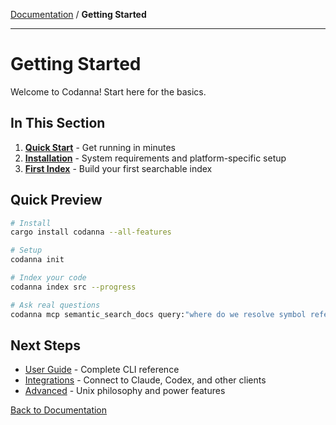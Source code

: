 [Documentation](../README.md) / **Getting Started**

---

# Getting Started

Welcome to Codanna! Start here for the basics.

## In This Section

1. **[Quick Start](quick-start.md)** - Get running in minutes
2. **[Installation](installation.md)** - System requirements and platform-specific setup
3. **[First Index](first-index.md)** - Build your first searchable index

## Quick Preview

```bash
# Install
cargo install codanna --all-features

# Setup
codanna init

# Index your code
codanna index src --progress

# Ask real questions
codanna mcp semantic_search_docs query:"where do we resolve symbol references" limit:3
```

## Next Steps

- [User Guide](../user-guide/) - Complete CLI reference
- [Integrations](../integrations/) - Connect to Claude, Codex, and other clients
- [Advanced](../advanced/) - Unix philosophy and power features

[Back to Documentation](../README.md)
